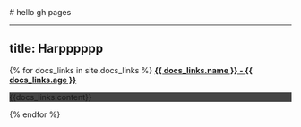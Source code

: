 <link rel="stylesheet" href="./style.css" />
# hello gh pages

---
title: Harpppppp
---

{% for docs_links in site.docs_links %}
<a href="{{docs_links.url}}">
<strong>{{ docs_links.name }} - {{ docs_links.age }}</strong>
</a>

<div style="background:#444">
{{docs_links.content}}

</div>

{% endfor %}